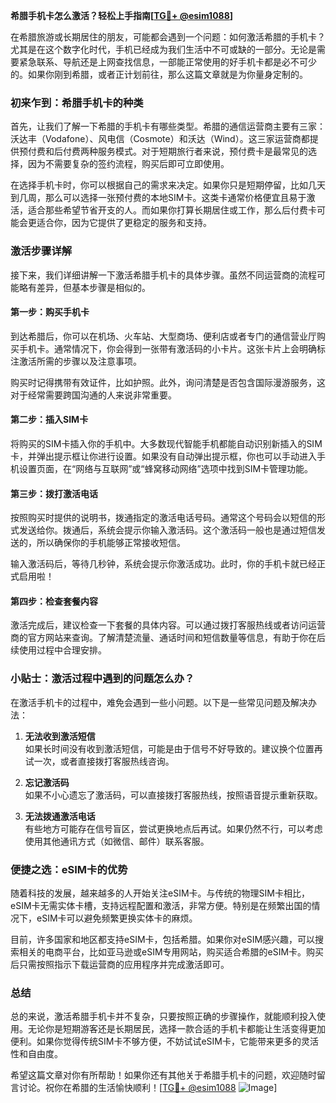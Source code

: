 **希腊手机卡怎么激活？轻松上手指南[[TG💪+ @esim1088](https://t.me/s/esim1088)]**

在希腊旅游或长期居住的朋友，可能都会遇到一个问题：如何激活希腊的手机卡？尤其是在这个数字化时代，手机已经成为我们生活中不可或缺的一部分。无论是需要紧急联系、导航还是上网查找信息，一部能正常使用的好手机卡都是必不可少的。如果你刚到希腊，或者正计划前往，那么这篇文章就是为你量身定制的。

### 初来乍到：希腊手机卡的种类

首先，让我们了解一下希腊的手机卡有哪些类型。希腊的通信运营商主要有三家：沃达丰（Vodafone）、风电信（Cosmote）和沃达（Wind）。这三家运营商都提供预付费和后付费两种服务模式。对于短期旅行者来说，预付费卡是最常见的选择，因为不需要复杂的签约流程，购买后即可立即使用。

在选择手机卡时，你可以根据自己的需求来决定。如果你只是短期停留，比如几天到几周，那么可以选择一张预付费的本地SIM卡。这类卡通常价格便宜且易于激活，适合那些希望节省开支的人。而如果你打算长期居住或工作，那么后付费卡可能会更适合你，因为它提供了更稳定的服务和支持。

### 激活步骤详解

接下来，我们详细讲解一下激活希腊手机卡的具体步骤。虽然不同运营商的流程可能略有差异，但基本步骤是相似的。

#### 第一步：购买手机卡

到达希腊后，你可以在机场、火车站、大型商场、便利店或者专门的通信营业厅购买手机卡。通常情况下，你会得到一张带有激活码的小卡片。这张卡片上会明确标注激活所需的步骤以及注意事项。

购买时记得携带有效证件，比如护照。此外，询问清楚是否包含国际漫游服务，这对于经常需要跨国沟通的人来说非常重要。

#### 第二步：插入SIM卡

将购买的SIM卡插入你的手机中。大多数现代智能手机都能自动识别新插入的SIM卡，并弹出提示框让你进行设置。如果没有自动弹出提示框，你也可以手动进入手机设置页面，在“网络与互联网”或“蜂窝移动网络”选项中找到SIM卡管理功能。

#### 第三步：拨打激活电话

按照购买时提供的说明书，拨通指定的激活电话号码。通常这个号码会以短信的形式发送给你。拨通后，系统会提示你输入激活码。这个激活码一般也是通过短信发送的，所以确保你的手机能够正常接收短信。

输入激活码后，等待几秒钟，系统会提示你激活成功。此时，你的手机卡就已经正式启用啦！

#### 第四步：检查套餐内容

激活完成后，建议检查一下套餐的具体内容。可以通过拨打客服热线或者访问运营商的官方网站来查询。了解清楚流量、通话时间和短信数量等信息，有助于你在后续使用过程中合理安排。

### 小贴士：激活过程中遇到的问题怎么办？

在激活手机卡的过程中，难免会遇到一些小问题。以下是一些常见问题及解决办法：

1. **无法收到激活短信**  
   如果长时间没有收到激活短信，可能是由于信号不好导致的。建议换个位置再试一次，或者直接拨打客服热线咨询。

2. **忘记激活码**  
   如果不小心遗忘了激活码，可以直接拨打客服热线，按照语音提示重新获取。

3. **无法拨通激活电话**  
   有些地方可能存在信号盲区，尝试更换地点后再试。如果仍然不行，可以考虑使用其他通讯方式（如微信、邮件）联系客服。

### 便捷之选：eSIM卡的优势

随着科技的发展，越来越多的人开始关注eSIM卡。与传统的物理SIM卡相比，eSIM卡无需实体卡槽，支持远程配置和激活，非常方便。特别是在频繁出国的情况下，eSIM卡可以避免频繁更换实体卡的麻烦。

目前，许多国家和地区都支持eSIM卡，包括希腊。如果你对eSIM感兴趣，可以搜索相关的电商平台，比如亚马逊或eSIM专用网站，购买适合希腊的eSIM卡。购买后只需按照指示下载运营商的应用程序并完成激活即可。

### 总结

总的来说，激活希腊手机卡并不复杂，只要按照正确的步骤操作，就能顺利投入使用。无论你是短期游客还是长期居民，选择一款合适的手机卡都能让生活变得更加便利。如果你觉得传统SIM卡不够方便，不妨试试eSIM卡，它能带来更多的灵活性和自由度。

希望这篇文章对你有所帮助！如果你还有其他关于希腊手机卡的问题，欢迎随时留言讨论。祝你在希腊的生活愉快顺利！[[TG💪+ @esim1088](https://t.me/s/esim1088) ![Image](https://i.postimg.cc/4NQfJmqS/Snipaste-2025-05-13-00-14-12.png)]